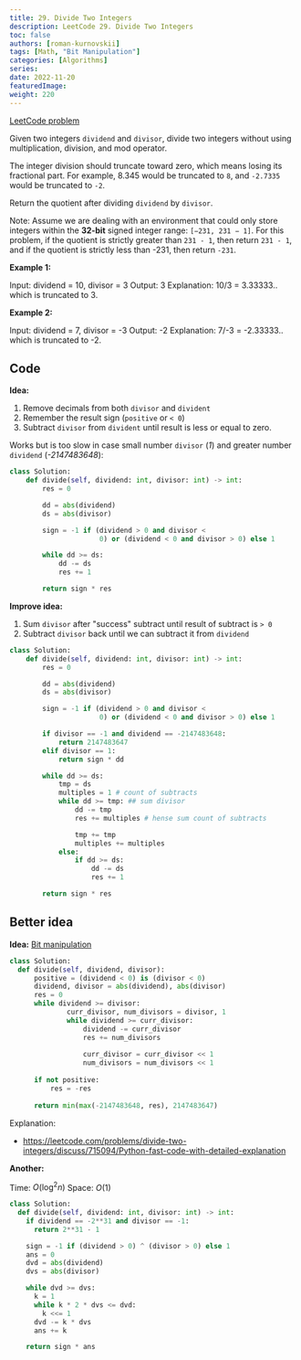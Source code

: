 ```yaml
---
title: 29. Divide Two Integers
description: LeetCode 29. Divide Two Integers
toc: false
authors: [roman-kurnovskii]
tags: [Math, "Bit Manipulation"]
categories: [Algorithms]
series:
date: 2022-11-20
featuredImage:
weight: 220
---
```


[LeetCode problem](https://leetcode.com/problems/divide-two-integers/)

Given two integers `dividend` and `divisor`, divide two integers without using multiplication, division, and mod operator.

The integer division should truncate toward zero, which means losing its fractional part. For example, 8.345 would be truncated to `8`, and `-2.7335` would be truncated to `-2`.

Return the quotient after dividing `dividend` by `divisor`.

Note: Assume we are dealing with an environment that could only store integers within the **32-bit** signed integer range: `[−231, 231 − 1]`. For this problem, if the quotient is strictly greater than `231 - 1`, then return `231 - 1`, and if the quotient is strictly less than -231, then return `-231`.

**Example 1:**

  Input: dividend = 10, divisor = 3
  Output: 3
  Explanation: 10/3 = 3.33333.. which is truncated to 3.

**Example 2:**

  Input: dividend = 7, divisor = -3
  Output: -2
  Explanation: 7/-3 = -2.33333.. which is truncated to -2.

## Code

**Idea:**

1. Remove decimals from both `divisor` and `divident`
2. Remember the result sign (`positive` or `< 0`)
3. Subtract `divisor` from `divident` until result is less or equal to zero.

Works but is too slow in case small number `divisor` (*1*) and greater number `dividend` (*-2147483648*):

```python
class Solution:
    def divide(self, dividend: int, divisor: int) -> int:
        res = 0

        dd = abs(dividend)
        ds = abs(divisor)

        sign = -1 if (dividend > 0 and divisor <
                      0) or (dividend < 0 and divisor > 0) else 1

        while dd >= ds:
            dd -= ds
            res += 1

        return sign * res
```

**Improve idea:**

1. Sum `divisor` after "success" subtract until result of subtract is `> 0`
2. Subtract `divisor` back until we can subtract it from `dividend`

```python
class Solution:
    def divide(self, dividend: int, divisor: int) -> int:
        res = 0

        dd = abs(dividend)
        ds = abs(divisor)

        sign = -1 if (dividend > 0 and divisor <
                      0) or (dividend < 0 and divisor > 0) else 1

        if divisor == -1 and dividend == -2147483648:
            return 2147483647
        elif divisor == 1:
            return sign * dd

        while dd >= ds:
            tmp = ds
            multiples = 1 # count of subtracts
            while dd >= tmp: ## sum divisor
                dd -= tmp
                res += multiples # hense sum count of subtracts

                tmp += tmp
                multiples += multiples
            else:
                if dd >= ds:
                    dd -= ds
                    res += 1

        return sign * res
```

## Better idea

**Idea:** [Bit manipulation](/en/posts/python-bitwise-operators/)

```python
class Solution:
  def divide(self, dividend, divisor):
      positive = (dividend < 0) is (divisor < 0)
      dividend, divisor = abs(dividend), abs(divisor)
      res = 0
      while dividend >= divisor:
              curr_divisor, num_divisors = divisor, 1
              while dividend >= curr_divisor:
                  dividend -= curr_divisor
                  res += num_divisors
                  
                  curr_divisor = curr_divisor << 1
                  num_divisors = num_divisors << 1
          
      if not positive:
          res = -res
      
      return min(max(-2147483648, res), 2147483647)
```

Explanation: 
- https://leetcode.com/problems/divide-two-integers/discuss/715094/Python-fast-code-with-detailed-explanation

**Another:**

Time: $O(\log^2 n)$
Space: $O(1)$

```python
class Solution:
  def divide(self, dividend: int, divisor: int) -> int:
    if dividend == -2**31 and divisor == -1:
      return 2**31 - 1

    sign = -1 if (dividend > 0) ^ (divisor > 0) else 1
    ans = 0
    dvd = abs(dividend)
    dvs = abs(divisor)

    while dvd >= dvs:
      k = 1
      while k * 2 * dvs <= dvd:
        k <<= 1
      dvd -= k * dvs
      ans += k

    return sign * ans
```
